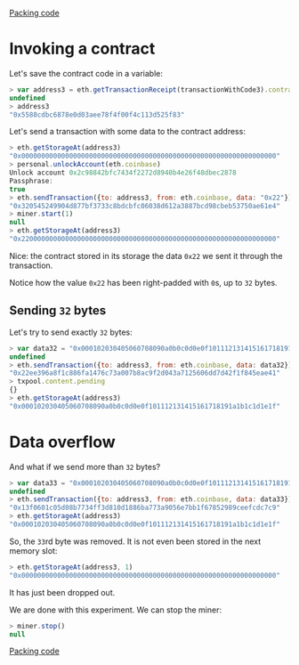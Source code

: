 [Packing code](packing-code.md)

# Invoking a contract

Let's save the contract code in a variable:

```javascript
> var address3 = eth.getTransactionReceipt(transactionWithCode3).contractAddress
undefined
> address3
"0x5588cdbc6878e0d03aee78f4f00f4c113d525f83"
```

Let's send a transaction with some data to the contract address:

```javascript
> eth.getStorageAt(address3)
"0x0000000000000000000000000000000000000000000000000000000000000000"
> personal.unlockAccount(eth.coinbase)
Unlock account 0x2c98842bfc7434f2272d8940b4e26f48dbec2878
Passphrase: 
true
> eth.sendTransaction({to: address3, from: eth.coinbase, data: "0x22"})
"0x320545249904d877bf3733c8bdcbfc06038d612a3887bcd98cbeb53750ae61e4"
> miner.start(1)
null
> eth.getStorageAt(address3)
"0x2200000000000000000000000000000000000000000000000000000000000000"
```

Nice: the contract stored in its storage the data `0x22` we sent it through the transaction.

Notice how the value `0x22` has been right-padded with `0`s, up to `32` bytes.

## Sending `32` bytes

Let's try to send exactly `32` bytes:

```javascript
> var data32 = "0x000102030405060708090a0b0c0d0e0f101112131415161718191a1b1c1d1e1f"
undefined
> eth.sendTransaction({to: address3, from: eth.coinbase, data: data32})
"0x22ee396a8f1c886fa1476c73a007b8ac9f2d043a7125606dd7d42f1f845eae41"
> txpool.content.pending
{}
> eth.getStorageAt(address3)
"0x000102030405060708090a0b0c0d0e0f101112131415161718191a1b1c1d1e1f"
```
# Data overflow
And what if we send more than `32` bytes?

```javascript
> var data33 = "0x000102030405060708090a0b0c0d0e0f101112131415161718191a1b1c1d1e1f20"
undefined
> eth.sendTransaction({to: address3, from: eth.coinbase, data: data33})
"0x13f0601c05d08b7734ff3d810d1886ba773a9056e7bb1f67852989ceefcdc7c9"
> eth.getStorageAt(address3)
"0x000102030405060708090a0b0c0d0e0f101112131415161718191a1b1c1d1e1f"
```

So, the `33`rd byte was removed. It is not even been stored in the next memory slot:

```javascript
> eth.getStorageAt(address3, 1)
"0x0000000000000000000000000000000000000000000000000000000000000000"
```

It has just been dropped out.

We are done with this experiment. We can stop the miner:

```javascript
> miner.stop()
null
```
[Packing code](packing-code.md)
